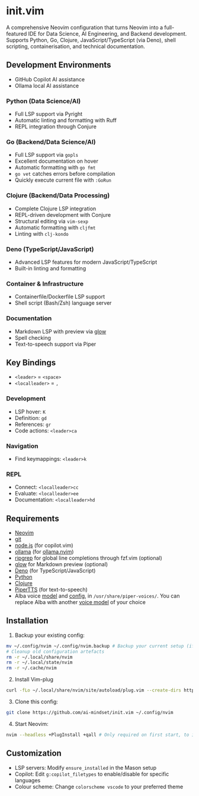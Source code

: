 # init.vim
A comprehensive Neovim configuration that turns Neovim into a full-featured IDE for Data Science, AI Engineering, and Backend development. Supports Python, Go, Clojure, JavaScript/TypeScript (via Deno), shell scripting, containerisation, and technical documentation.

## Development Environments
- GitHub Copilot AI assistance
- Ollama local AI assistance 

### Python (Data Science/AI)
- Full LSP support via Pyright
- Automatic linting and formatting with Ruff
- REPL integration through Conjure

### Go (Backend/Data Science/AI)
- Full LSP support via `gopls`
- Excellent documentation on hover
- Automatic formatting with `go fmt`
- `go vet` catches errors before compilation
- Quickly execute current file with `:GoRun`

### Clojure (Backend/Data Processing)
- Complete Clojure LSP integration
- REPL-driven development with Conjure
- Structural editing via `vim-sexp`
- Automatic formatting with `cljfmt`
- Linting with `clj-kondo`

### Deno (TypeScript/JavaScript)
- Advanced LSP features for modern JavaScript/TypeScript
- Built-in linting and formatting

### Container & Infrastructure
- Containerfile/Dockerfile LSP support
- Shell script (Bash/Zsh) language server

### Documentation
- Markdown LSP with preview via [glow](https://github.com/charmbracelet/glow) 
- Spell checking 
- Text-to-speech support via Piper

## Key Bindings
- `<leader>` = `<space>`
- `<localleader>` = `,`

### Development
- LSP hover: `K`
- Definition: `gd`
- References: `gr`
- Code actions: `<leader>ca`

### Navigation
- Find keymappings: `<leader>k`

### REPL
- Connect: `<localleader>cc`
- Evaluate: `<localleader>ee`
- Documentation: `<localleader>hd`

## Requirements
- [Neovim](https://neovim.io/)
- [git](https://git-scm.com/)
- [node.js](https://nodejs.org/) (for copilot.vim)
- [ollama](https://ollama.com/) (for [ollama.nvim](https://github.com/nomnivore/ollama.nvim))
- [ripgrep](https://github.com/BurntSushi/ripgrep) for global line completions through fzf.vim (optional)
- [glow](https://github.com/charmbracelet/glow) for Markdown preview (optional)
- [Deno](https://ai-mindset.github.io/deno/) (for TypeScript/JavaScript)
- [Python](https://ai-mindset.github.io/bring-it-back-to-basics/) 
- [Clojure](https://github.com/ai-mindset/clj-installer)
- [PiperTTS](https://github.com/rhasspy/piper) (for text-to-speech)
- Alba voice [model](https://huggingface.co/rhasspy/piper-voices/resolve/v1.0.0/en/en_GB/alba/medium/en_GB-alba-medium.onnx?download=true) and [config](https://huggingface.co/rhasspy/piper-voices/resolve/v1.0.0/en/en_GB/alba/medium/en_GB-alba-medium.onnx.json?download=true.json), in `/usr/share/piper-voices/`. You can replace Alba with another [voice model](https://github.com/rhasspy/piper/blob/master/VOICES.md) of your choice

## Installation
1. Backup your existing config:
```bash
mv ~/.config/nvim ~/.config/nvim.backup # Backup your current setup (if you have one)
# Cleanup old configuration artefacts
rm -r ~/.local/share/nvim 
rm -r ~/.local/state/nvim
rm -r ~/.cache/nvim 
```

2. Install Vim-plug
```bash
curl -fLo ~/.local/share/nvim/site/autoload/plug.vim --create-dirs https://raw.githubusercontent.com/junegunn/vim-plug/master/plug.vim
```

3. Clone this config:
```bash
git clone https://github.com/ai-mindset/init.vim ~/.config/nvim
```

4. Start Neovim:
```bash
nvim --headless +PlugInstall +qall # Only required on first start, to install plugins
```

## Customization
- LSP servers: Modify `ensure_installed` in the Mason setup
- Copilot: Edit `g:copilot_filetypes` to enable/disable for specific languages
- Colour scheme: Change `colorscheme vscode` to your preferred theme

